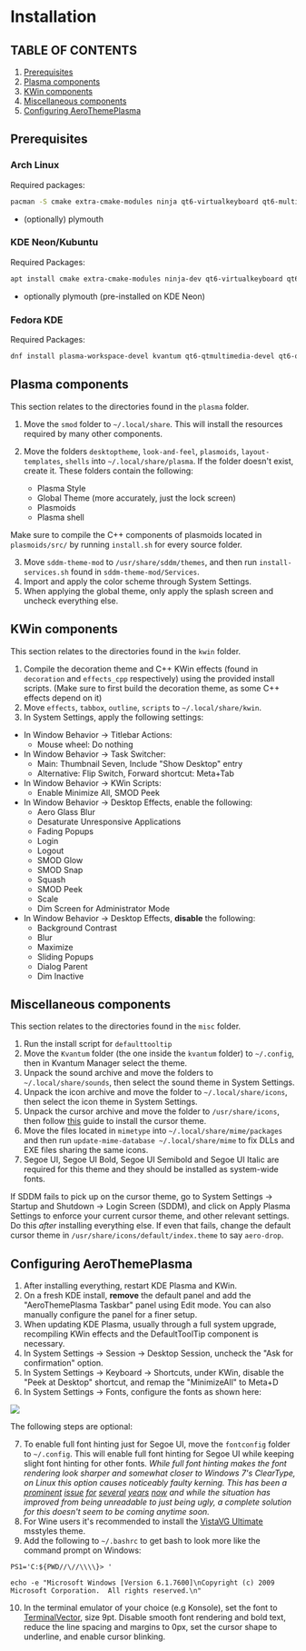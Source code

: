 # Installation

## TABLE OF CONTENTS

1. [Prerequisites](#preq)
2. [Plasma components](#plasma)
3. [KWin components](#kwin)
4. [Miscellaneous components](#misc)
5. [Configuring AeroThemePlasma](#conf)

## Prerequisites <a name="preq"></a>

### Arch Linux
Required packages:

```bash
pacman -S cmake extra-cmake-modules ninja qt6-virtualkeyboard qt6-multimedia qt6-5compat plasma-wayland-protocols plasma5support kvantum
```
- (optionally) plymouth

### KDE Neon/Kubuntu
Required Packages:

```bash
apt install cmake extra-cmake-modules ninja-dev qt6-virtualkeyboard qt6-virtualkeyboard-dev qt6-multimedia qt6-multimedia-dev qt6-5compat plasma-wayland-protocols kf6-plasma5support kf6-kcolorscheme-dev kf6-ki18n-dev kf6-kiconthemes-dev kf6-kcmutils-dev kf6-kirigami-dev libkdecorations2-dev kwin-dev kf6-kio-dev kf6-knotifications-dev kf6-ksvg-dev plasma-workspace-dev kf6-kactivities-dev gettext kvantum
```
- optionally plymouth (pre-installed on KDE Neon)

### Fedora KDE
Required Packages:

```bash
dnf install plasma-workspace-devel kvantum qt6-qtmultimedia-devel qt6-qt5compat-devel libplasma-devel qt6-qtbase-devel qt6-qtwayland-devel plasma-activities-devel kf6-kpackage-devel kf6-kglobalaccel-devel qt6-qtsvg-devel wayland-devel plasma-wayland-protocols kf6-ksvg-devel kf6-kcrash-devel kf6-kguiaddons-devel kf6-kcmutils-devel kf6-kio-devel kdecoration-devel kf6-ki18n-devel kf6-knotifications-devel kf6-kirigami-devel kf6-kiconthemes-devel cmake
```

## Plasma components <a name="plasma"></a>

This section relates to the directories found in the ```plasma``` folder.

1. Move the ```smod``` folder to ```~/.local/share```. This will install the resources required by many other components.

2. Move the folders ```desktoptheme```, ```look-and-feel```, ```plasmoids```, ```layout-templates```, ```shells``` into ```~/.local/share/plasma```. If the folder doesn't exist, create it. These folders contain the following:
    - Plasma Style
    - Global Theme (more accurately, just the lock screen)
    - Plasmoids
    - Plasma shell

Make sure to compile the C++ components of plasmoids located in ```plasmoids/src/``` by running ```install.sh``` for every source folder. 

3. Move ```sddm-theme-mod``` to ```/usr/share/sddm/themes```, and then run ```install-services.sh``` found in ```sddm-theme-mod/Services```.
4. Import and apply the color scheme through System Settings. 
7. When applying the global theme, only apply the splash screen and uncheck everything else.

## KWin components <a name="kwin"></a>

This section relates to the directories found in the ```kwin``` folder.

1. Compile the decoration theme and C++ KWin effects (found in ```decoration``` and ```effects_cpp``` respectively) using the provided install scripts. (Make sure to first build the decoration theme, as some C++ effects depend on it)
2. Move ```effects```, ```tabbox```, ```outline```, ```scripts``` to ```~/.local/share/kwin```.
3. In System Settings, apply the following settings: 
- In Window Behavior -> Titlebar Actions: 
    - Mouse wheel: Do nothing
- In Window Behavior -> Task Switcher:
    - Main: Thumbnail Seven, Include "Show Desktop" entry
    - Alternative: Flip Switch, Forward shortcut: Meta+Tab
- In Window Behavior -> KWin Scripts: 
    - Enable Minimize All, SMOD Peek
- In Window Behavior -> Desktop Effects, enable the following: 
    - Aero Glass Blur
    - Desaturate Unresponsive Applications
    - Fading Popups
    - Login
    - Logout
    - SMOD Glow
    - SMOD Snap
    - Squash
    - SMOD Peek
    - Scale
    - Dim Screen for Administrator Mode
- In Window Behavior -> Desktop Effects, **disable** the following: 
    - Background Contrast
    - Blur
    - Maximize
    - Sliding Popups
    - Dialog Parent
    - Dim Inactive

## Miscellaneous components <a name="misc"></a>

This section relates to the directories found in the ```misc``` folder.

1. Run the install script for ```defaulttooltip```
2. Move the ```Kvantum``` folder (the one inside the ```kvantum``` folder) to ```~/.config```, then in Kvantum Manager select the theme.
3. Unpack the sound archive and move the folders to ```~/.local/share/sounds```, then select the sound theme in System Settings.
4. Unpack the icon archive and move the folder to ```~/.local/share/icons```, then select the icon theme in System Settings.
5. Unpack the cursor archive and move the folder to ```/usr/share/icons```, then follow [this](https://www.youtube.com/watch?v=Dj7co2R7RKw) guide to install the cursor theme. 
5. Move the files located in ```mimetype``` into ```~/.local/share/mime/packages``` and then run ```update-mime-database ~/.local/share/mime``` to fix DLLs and EXE files sharing the same icons.
6. Segoe UI, Segoe UI Bold, Segoe UI Semibold and Segoe UI Italic are required for this theme and they should be installed as system-wide fonts.

If SDDM fails to pick up on the cursor theme, go to System Settings -> Startup and Shutdown -> Login Screen (SDDM), and click on Apply Plasma Settings to enforce your current cursor theme, and other relevant settings. Do this *after* installing everything else. If even that fails, change the default cursor theme in ```/usr/share/icons/default/index.theme``` to say ```aero-drop```.

## Configuring AeroThemePlasma <a name="conf"></a>

1. After installing everything, restart KDE Plasma and KWin.
2. On a fresh KDE install, **remove** the default panel and add the "AeroThemePlasma Taskbar" panel using Edit mode. You can also manually configure the panel for a finer setup.
3. When updating KDE Plasma, usually through a full system upgrade, recompiling KWin effects and the DefaultToolTip component is necessary.
4. In System Settings -> Session -> Desktop Session, uncheck the "Ask for confirmation" option.
5. In System Settings -> Keyboard -> Shortcuts, under KWin, disable the "Peek at Desktop" shortcut, and remap the "MinimizeAll" to Meta+D
6. In System Settings -> Fonts, configure the fonts as shown here:

<img src="screenshots/fontconfig.png">

The following steps are optional: 

7. To enable full font hinting just for Segoe UI, move the ```fontconfig``` folder to ```~/.config```. This will enable full font hinting for Segoe UI while keeping slight font hinting for other fonts. *While full font hinting makes the font rendering look sharper and somewhat closer to Windows 7's ClearType, on Linux this option causes noticeably faulty kerning. This has been a [prominent](https://github.com/OpenTTD/OpenTTD/issues/11765) [issue](https://gitlab.gnome.org/GNOME/pango/-/issues/656) [for](https://gitlab.gnome.org/GNOME/pango/-/issues/463) [several](https://gitlab.gnome.org/GNOME/pango/-/issues/404) [years](https://github.com/harfbuzz/harfbuzz/issues/2394) [now](https://www.phoronix.com/news/HarfBuzz-Hinting-Woe) and while the situation has improved from being unreadable to just being ugly, a complete solution for this doesn't seem to be coming anytime soon.*
8. For Wine users it's recommended to install the [VistaVG Ultimate](https://www.deviantart.com/vishal-gupta/art/VistaVG-Ultimate-57715902) msstyles theme.
9. Add the following to ```~/.bashrc``` to get bash to look more like the command prompt on Windows:

```
PS1='C:${PWD//\//\\\\}> '

echo -e "Microsoft Windows [Version 6.1.7600]\nCopyright (c) 2009 Microsoft Corporation.  All rights reserved.\n"
```

10. In the terminal emulator of your choice (e.g Konsole), set the font to [TerminalVector](https://www.yohng.com/software/terminalvector.html), size 9pt. Disable smooth font rendering and bold text, reduce the line spacing and margins to 0px, set the cursor shape to underline, and enable cursor blinking. 
